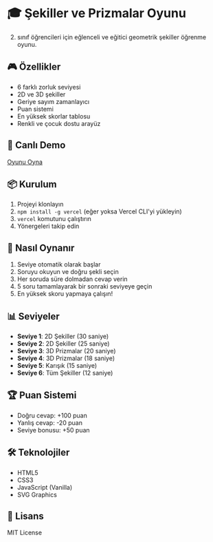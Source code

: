# 🎓 Şekiller ve Prizmalar Oyunu

2. sınıf öğrencileri için eğlenceli ve eğitici geometrik şekiller öğrenme oyunu.

## 🎮 Özellikler

- 6 farklı zorluk seviyesi
- 2D ve 3D şekiller
- Geriye sayım zamanlayıcı
- Puan sistemi
- En yüksek skorlar tablosu
- Renkli ve çocuk dostu arayüz

## 🚀 Canlı Demo

[Oyunu Oyna](https://sekiller-prizmalar-oyunu.vercel.app/)

## 📦 Kurulum

1. Projeyi klonlayın
2. `npm install -g vercel` (eğer yoksa Vercel CLI'yi yükleyin)
3. `vercel` komutunu çalıştırın
4. Yönergeleri takip edin

## 🎯 Nasıl Oynanır

1. Seviye otomatik olarak başlar
2. Soruyu okuyun ve doğru şekli seçin
3. Her soruda süre dolmadan cevap verin
4. 5 soru tamamlayarak bir sonraki seviyeye geçin
5. En yüksek skoru yapmaya çalışın!

## 📊 Seviyeler

- **Seviye 1**: 2D Şekiller (30 saniye)
- **Seviye 2**: 2D Şekiller (25 saniye)
- **Seviye 3**: 3D Prizmalar (20 saniye)
- **Seviye 4**: 3D Prizmalar (18 saniye)
- **Seviye 5**: Karışık (15 saniye)
- **Seviye 6**: Tüm Şekiller (12 saniye)

## 🏆 Puan Sistemi

- Doğru cevap: +100 puan
- Yanlış cevap: -20 puan
- Seviye bonusu: +50 puan

## 🛠️ Teknolojiler

- HTML5
- CSS3
- JavaScript (Vanilla)
- SVG Graphics

## 📝 Lisans

MIT License